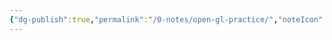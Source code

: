 ```yaml
---
{"dg-publish":true,"permalink":"/0-notes/open-gl-practice/","noteIcon":"","created":"2024-01-27T15:42:33.398+01:00","updated":"2024-01-27T15:42:49.083+01:00"}
---
```


